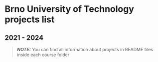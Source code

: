 # Brno University of Technology projects list

## 2021 - 2024

> **_NOTE:_** You can find all information about projects in README files inside each course folder
